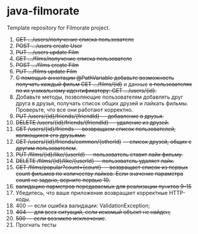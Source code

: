 # java-filmorate

Template repository for Filmorate project.

1. ~~GET .../users/получение списка пользователе~~
2. ~~POST .../users create User~~
3. ~~PUT .../users update Film~~
4. ~~GET .../films/получение списка пользователе~~
5. ~~POST .../films create Film~~
6. ~~PUT .../films update Film~~
7. ~~С помощью аннотации @PathVariable добавьте возможность получать каждый фильм GET .../films/{id}~~ и данные ~~о
   пользователях по их
   ~~уникальному идентификатору: GET .../users/{id}.~~~~
8. Добавьте методы, позволяющие пользователям добавлять друг друга в друзья, получать список общих друзей и лайкать
   фильмы. Проверьте, что все они работают корректно.
9. ~~PUT /users/{id}/friends/{friendId} — добавление в друзья.~~
10. ~~DELETE /users/{id}/friends/{friendId} — удаление из друзей.~~
11. ~~GET /users/{id}/friends — возвращаем список пользователей, являющихся его друзьями.~~
12. ~~GET /users/{id}/friends/common/{otherId}~~ ~~— список друзей, общих с другим пользователем~~.
13. ~~PUT /films/{id}/like/{userId} — пользователь ставит лайк фильму.~~
14. ~~DELETE /films/{id}/like/{userId} — пользователь удаляет лайк.~~
15. ~~GET /films/popular?count={count} — возвращает список из первых count фильмов по количеству лайков. Если значение
    параметра count не задано, верните первые 10.~~
16. ~~валидацию парметров передаваемых для реализации пунктов 9-15~~
17. Убедитесь, что ваше приложение возвращает корректные HTTP-коды.
18. 400 — если ошибка валидации: ValidationException;
19. ~~404 — для всех ситуаций, если искомый объект не найден;~~
20. ~~500 — если возникло исключение~~.
21. Прогнать тесты
